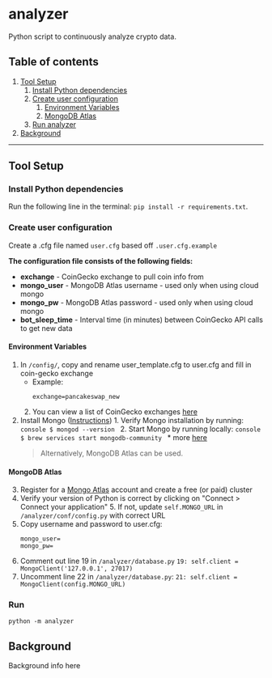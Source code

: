 # analyzer

Python script to continuously analyze crypto data.

## Table of contents

1. [Tool Setup](#tool-setup)
   1. [Install Python dependencies](#Install-Python-dependencies)
   2. [Create user configuration](#Create-user-configuration)
      1. [Environment Variables](#Environment-Variables)
      2. [MongoDB Atlas](#MongoDB-Atlas)
   3. [Run analyzer](#Run)
2. [Background](#Background)

---

## Tool Setup

### Install Python dependencies

Run the following line in the terminal: `pip install -r requirements.txt`.

### Create user configuration

Create a .cfg file named `user.cfg` based off `.user.cfg.example`

**The configuration file consists of the following fields:**

- **exchange** - CoinGecko exchange to pull coin info from
- **mongo_user** - MongoDB Atlas username - used only when using cloud mongo
- **mongo_pw** - MongoDB Atlas password - used only when using cloud mongo
- **bot_sleep_time** - Interval time (in minutes) between CoinGecko API calls to get new data

#### Environment Variables

1.  In `/config/`, copy and rename user_template.cfg to user.cfg and fill in coin-gecko exchange
    - Example:
      ```console
      exchange=pancakeswap_new
      ```
    2.  You can view a list of CoinGecko exchanges [here](https://api.coingecko.com/api/v3/exchanges/list)
2.  Install Mongo ([Instructions](https://docs.mongodb.com/guides/server/install/)) 1. Verify Mongo installation by running:
    `console $ mongod --version ` 2. Start Mongo by running locally:
    `console $ brew services start mongodb-community ` \* more [here](https://docs.mongodb.com/manual/tutorial/install-mongodb-on-os-x/)
    > Alternatively, MongoDB Atlas can be used.

#### MongoDB Atlas

3.  Register for a [Mongo Atlas](https://www.mongodb.com/cloud/atlas/register) account and create a free (or paid) cluster
4.  Verify your version of Python is correct by clicking on "Connect > Connect your application" 5. If not, update `self.MONGO_URL` in `/analyzer/conf/config.py` with correct URL
5.  Copy username and password to user.cfg:
    ```
    mongo_user=
    mongo_pw=
    ```
6.  Comment out line 19 in `/analyzer/database.py`
    `19: self.client = MongoClient('127.0.0.1', 27017)`
7.  Uncomment line 22 in `/analyzer/database.py`:
    `21: self.client = MongoClient(config.MONGO_URL)`

### Run

```shell
python -m analyzer
```

## Background

Background info here
